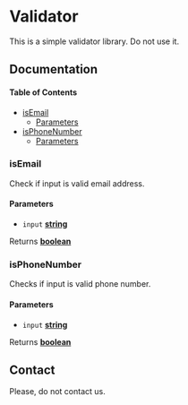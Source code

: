 # Validator

This is a simple validator library. Do not use it.

## Documentation

<!-- Generated by documentation.js. Update this documentation by updating the source code. -->

#### Table of Contents

-   [isEmail](#isemail)
    -   [Parameters](#parameters)
-   [isPhoneNumber](#isphonenumber)
    -   [Parameters](#parameters-1)

### isEmail

Check if input is valid email address.

#### Parameters

-   `input` **[string](https://developer.mozilla.org/docs/Web/JavaScript/Reference/Global_Objects/String)** 

Returns **[boolean](https://developer.mozilla.org/docs/Web/JavaScript/Reference/Global_Objects/Boolean)** 

### isPhoneNumber

Checks if input is valid phone number.

#### Parameters

-   `input` **[string](https://developer.mozilla.org/docs/Web/JavaScript/Reference/Global_Objects/String)** 

Returns **[boolean](https://developer.mozilla.org/docs/Web/JavaScript/Reference/Global_Objects/Boolean)** 

## Contact

Please, do not contact us.
